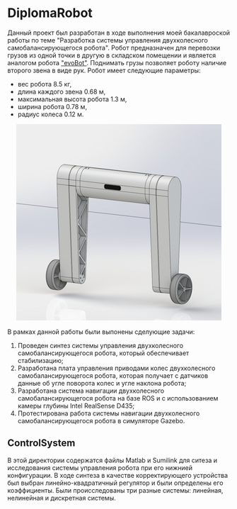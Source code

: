 # DiplomaRobot
Данный проект был разработан в ходе выполнения моей бакалавроской работы по теме "Разработка системы управления двухколесного самобалансирующегося робота". Робот предназначен для перевозки грузов из одной точки в другую в складском помещении и является аналогом робота ["evoBot"](https://www.iml.fraunhofer.de/en/fields_of_activity/material-flow-systems/iot-and-embedded-systems/evobot.html). Поднимать грузы позволяет роботу наличие второго звена в виде рук. 
Робот имеет следующие параметры: 
- вес робота 8.5 кг,
- длина каждого звена 0.68 м,
- максимальная высота робота 1.3 м,
- ширина робота 0.78 м,
- радиус колеса 0.12 м.


<div align="center">
    <img src="Images/lower_configuration.jpg" alt="robot">
</div>

В рамках данной работы были выпонены сделующие задачи:
1. Проведен синтез системы управления двухколесного самобалансирующегося робота, который обеспечивает стабилизацию; 
2. Разработана плата управления приводами колес двухколесного самобалансирующегося робота, которая получает с датчиков данные об угле поворота колес и угле наклона робота;
3. Разработана система навигации двухколесного самобалансирующегося робота на базе ROS и с использованием камеры глубины Intel RealSense D435;
4. Протестирована работа системы навигации двухколесного самобалансирующегося робота в симуляторе Gazebo.

## ControlSystem
В этой директории содержатся файлы Matlab и Sumilink для ситеза и исследования системы управления робота при его нижнией конфигурации. В ходе синтеза в качестве корректирующего устройства был выбран линейно-квадратичный регулятор и были определены его коэффициенты. Были происследованы три разные системы: линейная, нелинейная и дискретная системы.
